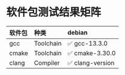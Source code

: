 # 软件包测试结果矩阵

| 软件包 | 种类 | debian |
|:------|:-----| :-------|
| gcc | Toolchain | ✅ gcc-13.3.0 |
| cmake | Toolchain | ✅ cmake-3.30.0 |
| clang | Compiler | ✅ clang-version |
